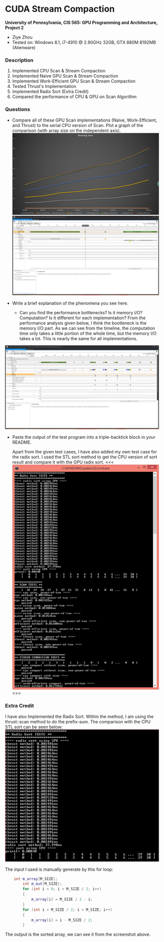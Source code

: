 CUDA Stream Compaction
======================

**University of Pennsylvania, CIS 565: GPU Programming and Architecture, Project 2**

* Ziye Zhou
* Tested on: Windows 8.1, i7-4910 @ 2.90GHz 32GB, GTX 880M 8192MB (Alienware)

### Description
1. Implemented CPU Scan & Stream Compaction
2. Implemented Naive GPU Scan & Stream Compaction
3. Implemented Work-Efficient GPU Scan & Stream Compaction
4. Tested Thrust's Implementation
5. Implemented Radix Sort (Extra Credit)
6. Compared the performance of CPU & GPU on Scan Algorithm

### Questions

* Compare all of these GPU Scan implementations (Naive, Work-Efficient, and
  Thrust) to the serial CPU version of Scan. Plot a graph of the comparison
  (with array size on the independent axis).
 ![alt tag](https://github.com/ziyezhou-Jerry/Project2-Stream-Compaction/blob/master/proj2_compare.png?raw=true)
![alt tag](https://github.com/ziyezhou-Jerry/Project2-Stream-Compaction/blob/master/proj2_thrust_running.png?raw=true)

* Write a brief explanation of the phenomena you see here.
  * Can you find the performance bottlenecks? Is it memory I/O? Computation? Is
    it different for each implementation?
From the performance analysis given below, I think the bootleneck is the memory I/O part. As we can see from the timeline, the computation time only takes a little portion of the whole time, but the memory I/O takes a lot. This is nearly the same for all implementations.

![alt tag](https://github.com/ziyezhou-Jerry/Project2-Stream-Compaction/blob/master/proj2_bottleneck_analysis.png?raw=true)

* Paste the output of the test program into a triple-backtick block in your
  README.

  Apart from the given test cases, I have also added my own test case for the radix sort. I used the STL sort method to get the CPU version of sort result and compare it with the GPU radix sort.
  <<<![alt tag](https://github.com/ziyezhou-Jerry/Project2-Stream-Compaction/blob/master/proj2_testing_output.png?raw=true) >>>

### Extra Credit
I have also Implemented the Radix Sort. Within the method, I am using the thrust::scan method to do the prefix-sum. The comparison with the CPU STL sort can be seen below:
![alt tag](https://github.com/ziyezhou-Jerry/Project2-Stream-Compaction/blob/master/proj2_extra_output.png?raw=true)

The input I used is manually generate by this for loop:
``` C++
    int m_array[M_SIZE];
		int m_out[M_SIZE];
		for (int i = 0; i < M_SIZE / 2; i++)
		{
			m_array[i] = M_SIZE / 2 - i;
		}
		for (int i = M_SIZE / 2; i < M_SIZE; i++)
		{
			m_array[i] = i - M_SIZE / 2;
		}
```
The output is the sorted array, we can see it from the screenshot above.


